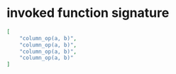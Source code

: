 # invoked function signature

```json
[
    "column_op(a, b)",
    "column_op(a, b)",
    "column_op(a, b)",
    "column_op(a, b)"
]
```
